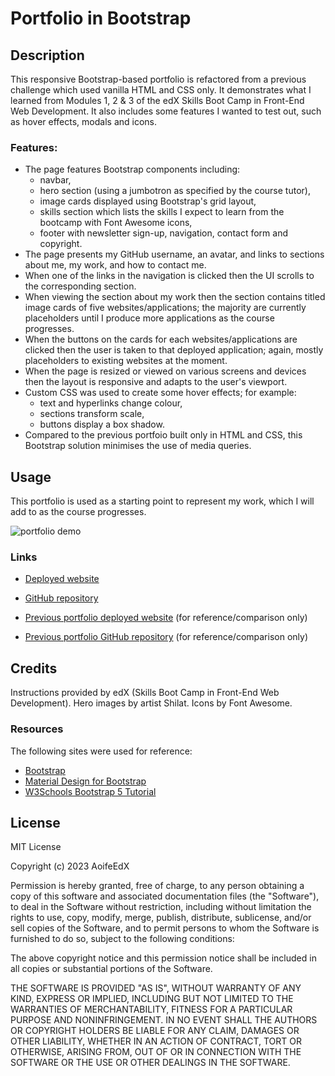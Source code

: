 # Portfolio in Bootstrap

## Description

This responsive Bootstrap-based portfolio is refactored from a previous challenge which used vanilla HTML and CSS only. It demonstrates what I learned from Modules 1, 2 & 3 of the edX Skills Boot Camp in Front-End Web Development. It also includes some features I wanted to test out, such as hover effects, modals and icons.

### Features:
* The page features Bootstrap components including: 
  * navbar, 
  * hero section (using a jumbotron as specified by the course tutor), 
  * image cards displayed using Bootstrap's grid layout,  
  * skills section which lists the skills I expect to learn from the bootcamp with Font Awesome icons, 
  * footer with newsletter sign-up, navigation, contact form and copyright.
* The page presents my GitHub username, an avatar, and links to sections about me, my work, and how to contact me.
* When one of the links in the navigation is clicked then the UI scrolls to the corresponding section.
* When viewing the section about my work then the section contains titled image cards of five websites/applications; the majority are currently placeholders until I produce more applications as the course progresses.
* When the buttons on the cards for each websites/applications are clicked then the user is taken to that deployed application; again, mostly placeholders to existing websites at the moment.
* When the page is resized or viewed on various screens and devices then the layout is responsive and adapts to the user's viewport.
* Custom CSS was used to create some hover effects; for example:
  * text and hyperlinks change colour,
  * sections transform scale,	
  * buttons display a box shadow.
* Compared to the previous portfoio built only in HTML and CSS, this Bootstrap solution minimises the use of media queries.

## Usage

This portfolio is used as a starting point to represent my work, which I will add to as the course progresses.

![portfolio demo](./assets/images/AoifeEdX-Portfolio.gif)

### Links

* [Deployed website](https://aoifeedx.github.io/portfolio-bootstrap/)
* [GitHub repository](https://github.com/AoifeEdX/portfolio-bootstrap)

* [Previous portfolio deployed website](https://aoifeedx.github.io/portfolio-html-css/) (for reference/comparison only)
* [Previous portfolio GitHub repository](https://github.com/AoifeEdX/portfolio-html-css) (for reference/comparison only)

## Credits

Instructions provided by edX (Skills Boot Camp in Front-End Web Development). Hero images by artist Shilat. Icons by Font Awesome.

### Resources

The following sites were used for reference:

* [Bootstrap](https://getbootstrap.com/)
* [Material Design for Bootstrap](https://mdbootstrap.com/)
* [W3Schools Bootstrap 5 Tutorial](https://www.w3schools.com/bootstrap5/)

## License

MIT License

Copyright (c) 2023 AoifeEdX

Permission is hereby granted, free of charge, to any person obtaining a copy of this software and associated documentation files (the "Software"), to deal in the Software without restriction, including without limitation the rights to use, copy, modify, merge, publish, distribute, sublicense, and/or sell copies of the Software, and to permit persons to whom the Software is furnished to do so, subject to the following conditions:

The above copyright notice and this permission notice shall be included in all copies or substantial portions of the Software.

THE SOFTWARE IS PROVIDED "AS IS", WITHOUT WARRANTY OF ANY KIND, EXPRESS OR IMPLIED, INCLUDING BUT NOT LIMITED TO THE WARRANTIES OF MERCHANTABILITY, FITNESS FOR A PARTICULAR PURPOSE AND NONINFRINGEMENT. IN NO EVENT SHALL THE AUTHORS OR COPYRIGHT HOLDERS BE LIABLE FOR ANY CLAIM, DAMAGES OR OTHER LIABILITY, WHETHER IN AN ACTION OF CONTRACT, TORT OR OTHERWISE, ARISING FROM, OUT OF OR IN CONNECTION WITH THE SOFTWARE OR THE USE OR OTHER DEALINGS IN THE
SOFTWARE.
